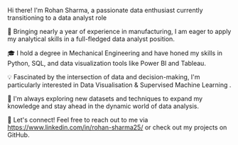  Hi there! I'm Rohan Sharma, a passionate data enthusiast currently transitioning to a data analyst role

💼 Bringing nearly a year of experience in manufacturing, I am eager to apply my analytical skills in a full-fledged data analyst position.

🎓 I hold a degree in Mechanical Engineering and have honed my skills in Python, SQL, and data visualization tools like Power BI and Tableau.

💡 Fascinated by the intersection of data and decision-making, I'm particularly interested in Data Visualisation & Supervised Machine Learning .

🌱 I'm always exploring new datasets and techniques to expand my knowledge and stay ahead in the dynamic world of data analysis.

🔗 Let's connect! Feel free to reach out to me via https://www.linkedin.com/in/rohan-sharma25/ or check out my projects on GitHub.
